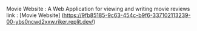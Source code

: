 Movie Website : A Web Application for viewing and writing movie reviews
link : [Movie Website] (https://9fb85185-9c63-454c-b9f6-337102113239-00-ybs0ncwd2xxw.riker.replit.dev/)

